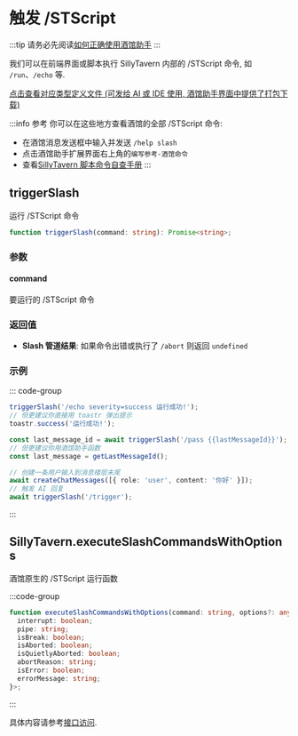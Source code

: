 # 触发 /STScript

:::tip
请务必先阅读[如何正确使用酒馆助手](/guide/基本用法/如何正确使用酒馆助手.md)
:::

我们可以在前端界面或脚本执行 SillyTavern 内部的 /STScript 命令, 如 `/run`、`/echo` 等.

[点击查看对应类型定义文件 (可发给 AI 或 IDE 使用, 酒馆助手界面中提供了打包下载)](https://github.com/N0VI028/JS-Slash-Runner/blob/main/%40types/function/slash.d.ts)

<CustomTOC />

:::info 参考
你可以在这些地方查看酒馆的全部 /STScript 命令:

- 在酒馆消息发送框中输入并发送 `/help slash`
- 点击酒馆助手扩展界面右上角的`编写参考-酒馆命令`
- 查看[SillyTavern 脚本命令自查手册](https://rentry.org/sillytavern-script-book)
:::

## triggerSlash

运行 /STScript 命令

```ts
function triggerSlash(command: string): Promise<string>;
```

### 参数

#### command

要运行的 /STScript 命令

### 返回值

- **Slash 管道结果**: 如果命令出错或执行了 `/abort` 则返回 `undefined`

### 示例

::: code-group

```ts [在酒馆界面弹出提示语 '运行成功!']
triggerSlash('/echo severity=success 运行成功!');
// 但更建议你直接用 toastr 弹出提示
toastr.success('运行成功!');
```

```ts [获取当前聊天消息最后一条消息对应的 id]
const last_message_id = await triggerSlash('/pass {{lastMessageId}}');
// 但更建议你用酒馆助手函数
const last_message = getLastMessageId();
```

```ts [新增用户输入并请求生成]
// 创建一条用户输入到消息楼层末尾
await createChatMessages([{ role: 'user', content: '你好' }]);
// 触发 AI 回复
await triggerSlash('/trigger');
```

:::

## SillyTavern.executeSlashCommandsWithOptions

酒馆原生的 /STScript 运行函数

:::code-group

```ts [executeSlashCommandsWithOptions]
function executeSlashCommandsWithOptions(command: string, options?: any): Promise<{
  interrupt: boolean;
  pipe: string;
  isBreak: boolean;
  isAborted: boolean;
  isQuietlyAborted: boolean;
  abortReason: string;
  isError: boolean;
  errorMessage: string;
}>;
```

:::

具体内容请参考[接口访问](/guide/功能详情/接口访问.md).
